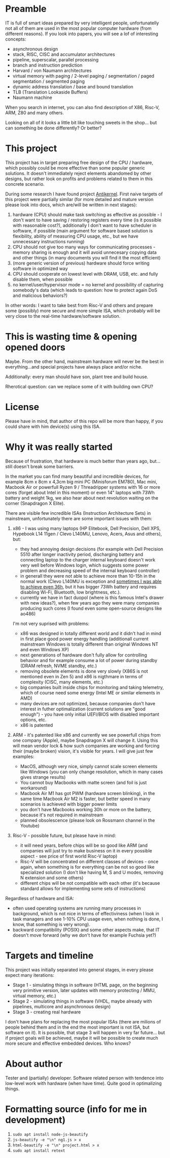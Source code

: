 # Preamble 
IT is full of smart ideas prepared by very intelligent people, unfortunatelly not all of them
are used in the most popular computer hardware (from different reasons). If you look into papers,
you will see a lof of interesting concepts:

* asynchronous design
* stack, RISC, CISC and accumulator architectures
* pipeline, superscalar, parallel processing
* branch and instruction prediction
* Harvard / von Naumann architectures
* virtual memory with paging / 2-level paging / segmentation / paged segmentation / segmented paging
* dynamic address translation / base and bound translation
* TLB (Translation Lookaside Buffers)
* Naumann machine

When you search in internet, you can also find description of X86, Risc-V, ARM, Z80 and many others.

Looking on all of it looks a little bit like touching sweets in the shop... but can something be done differently?
Or better?

# This project
This project has in target preparing free design of the CPU / hardware, which possibly
could be more effective than some popular generic solutions. It doesn't immediately reject elements
abandomed by other designs, but rather look on profits and problems related to them in this concrete scenario.

During some research I have found project [Antikernel](https://github.com/azonenberg/antikernel).
First naive targets of this project were partially similar (for more detailed and mature version
please look into docs, which are/will be written in next stages):

1. hardware (CPU) should make task switching as effective as possible - I don't want to
have saving / restoring registers every time (is it possible with reasonable cost?),
additionally I don't want to have scheduler in software, if possible (main argument for software based
solution is flexibility, ability of measuring CPU usage,  etc., but we have unnecessary
instructions running)
2. CPU should not give too many ways for communicating processes - memory sharing is
enough and it will avoid unnecesary copying data and other things (in many documents you will find
it the most efficient)
3. (more generic version of previous) hardware should force writing software in optimized way
4. CPU should cooperate on lowest level with DRAM, USB, etc. and fully disable them, when possible
5. no kernel/user/hypervisor mode = no kernel and possibility of capturing somebody's data
(which leads to question: how to protect again DoS and malicious behaviors?)

In other words: I want to take best from Risc-V and others and prepare some (possibly) more secure
and more simple ISA, which probably will be very close to the real-time hardware/software solution.

# This is wasting time & opening opened doors

Maybe. From the other hand, mainstream hardware will never be the best in everything...and special
projects have always place and/or niche.

Additionally: every man should have son, plant tree and build house.

Rherotical question: can we replace some of it with building own CPU?

# License

Please have in mind, that author of this repo will be more than happy, if you could share
with him device(s) using this ISA.

# Why it was really started

Because of frustration, that hardware is much better than years ago, but... still doesn't break
some barriers.

In the market you can find many beautiful and incredible devices, for example
8cm x 8cm x 4,3cm big mini PC (Minisforum EM780), Mac mini, Macbook Air or powerfull
Ryzen 9 / Threadripper systems with 16 or more cores (forget about Intel in this moment)
or even 14" laptops with 73Wh battery and weight 1kg, we also hear about next revolution
waiting on the corner (Snapdragon X Elite).

There are visible few incredible ISAs (Instruction Architecture Sets) in
mainstream, unfortunately there are some important issues with them:

1. x86 - I was using many laptops (HP Elitebook, Dell Precision, Dell XPS, Hypebook
L14 11gen / Clevo L140MU, Lenovo, Acers, Asus and others), but:

    * they had annoying design decisions (for example with Dell Precision 5510 after
    longer inactivity period, discharging battery and connecting laptop to the charger
    internal keyboard doesn't work very well before Windows login, which suggests some
    power problem and decreasing speed of the internal keyboard controller)
    * in generall they were not able to achieve more than 10-15h in the normal work
    (Clevo L140MU is exception and [sometimes I was able to achieve even 36h](https://mwiacek.com/www/?q=node/480),
    but it has bigger 73Wh battery and requires disabling Wi-Fi, Bluetooth, low brightness, etc.).
    * currently we have in fact duopol (where is this famous Intel's drawer with new
    ideas?), when few years ago they were many companies producing such cores (I found
    even some open-source designs like ao486)

    I'm not very suprised with problems:

    * x86 was designed in totally different world and it didn't had in mind in first
    place good power energy handling (additionall current mainstream Windows is totally
    different than original Windows NT and even Windows XP)
    * next generations of hardware don't fully allow for controlling behavior and for
    example consume a lot of power during standby (DRAM refresh, NVME standby, etc.)
    * removing obsolete elements is done very slowly (X86S is not mentioned even in Zen 5)
    and x86 is nigthmare in terms of complexity (CISC, many elements, etc.)
    * big companies built inside chips for monitoring and taking telemetry, which of
    course need some energy (Intel ME or similar elements in AMD)
    * many devices are not optimized, because companies don't have interest in futher
    optimalization (current solutions are "good enough") - you have only initial UEFI/BIOS
    with disabled important options, etc.
    * x86 is patented

2. ARM - it's patented like x86 and currently we see powerfull chips from one company (Apple),
maybe Snapdragon X will change it. Using this will mean vendor lock & how such companies are
working and forcing their (maybe broken) vision, it's visible for years.
I will give just few examples:

    * MacOS, although very nice, simply cannot scale screen elements like Windows (you can only
    change resolution, which in many cases gives strange results)
    * You cannot buy Macbooks with matte screen (and foil is just workaround)
    * Macbook Air M1 has got PWM (hardware screen blinking), in the same time Macbook Air M2 is faster,
    but better speed in many scenarios is achieved with bigger power limits
    * you don't have Macbooks working 30h or more on the battery, because it's not required in mainstream
    * planned obsolescence (please look on Rossmann channel in the Youtube)

3. Risc-V - possible future, but please have in mind:

    * it will need years, before chips will be so good like ARM (and companies will just try to make business
    on it in every possible aspect - see price of first world Risc-V laptop)
    * Risc-V will be concentrated on different classes of devices - once again, when something is
    for everything can be not so good like specialized solution (I don't like having M, S and U
    modes, removing N extension and some others)
    * different chips will be not compatible with each other (it's because standard allows for implementing
    some sets of instructions)

Regardless of hardware and ISA:

* often used operating systems are running many processes in background, which is not nice
in terms of effectiviness (when I look in task managers and see 1-10% CPU usage even,
when nothing is done, I know, that something is very wrong).
* backward compatibility (POSIX) and some other aspects make, that IT doesn't move forward
(why we don't have for example Fuchsia yet?)

# Targets and timeline

This project was initially separated into general stages, in every please expect many iterations:

* Stage 1 - simulating things in software (HTML page, on the beginning very primitive version,
later updates with memory protecting / MMU, virtual memory, etc.)
* Stage 2 - simulating things in software (VHDL, maybe already with pipelines, multicore and
asynchronous design)
* Stage 3 - creating real hardware

I don't have plans for replacing the most popular ISAs (there are milions of people behind them
and in the end the most important is not ISA, but software on it). It is possible, that stage 3
will happen in very far future... but if project goals will be achieved, maybe it will be possible to create
much more secure and effective embedded devices. Who knows?

# About author

Tester and (partially) developer. Software related person with tendence into
low-level work with hardware (when have time). Quite good in optimalizing things.

# Formatting source (info for me in development)
1. ```sudo apt install node-js-beautify```
2. ```js-beautify -e "\n" ng1.js > x```
3. ```html-beautify -e "\n" project.html > x```
4. ```sudo apt install retext```
